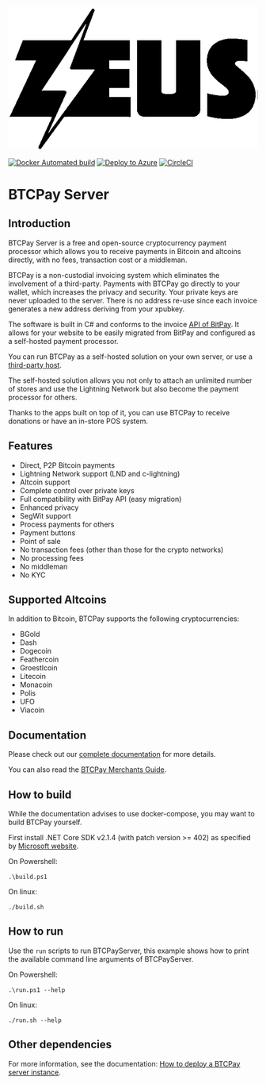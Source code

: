 
![BTCPay Server](BTCPayServer/wwwroot/img/btc_pay_BG_twitter.png)

[![Docker Automated build](https://img.shields.io/docker/automated/jrottenberg/ffmpeg.svg)](https://hub.docker.com/r/nicolasdorier/btcpayserver/)
[![Deploy to Azure](https://azuredeploy.net/deploybutton.svg)](https://portal.azure.com/#create/Microsoft.Template/uri/https%3A%2F%2Fraw.githubusercontent.com%2Fbtcpayserver%2Fbtcpayserver-azure%2Fmaster%2Fazuredeploy.json)
[![CircleCI](https://circleci.com/gh/btcpayserver/btcpayserver.svg?style=svg)](https://circleci.com/gh/btcpayserver/btcpayserver)

# BTCPay Server

## Introduction 

BTCPay Server is a free and open-source cryptocurrency payment processor which allows you to receive payments in Bitcoin and altcoins directly, with no fees, transaction cost or a middleman.

BTCPay is a non-custodial invoicing system which eliminates the involvement of a third-party. Payments with BTCPay go directly to your wallet, which increases the privacy and security. Your private keys are never uploaded to the server. There is no address re-use since each invoice generates a new address deriving from your xpubkey.

The software is built in C# and conforms to the invoice [API of BitPay](https://bitpay.com/api). It allows for your website to be easily migrated from BitPay and configured as a self-hosted payment processor.

You can run BTCPay as a self-hosted solution on your own server, or use a [third-party host](https://github.com/btcpayserver/btcpayserver-doc/blob/master/ThirdPartyHosting.md).

The self-hosted solution allows you not only to attach an unlimited number of stores and use the Lightning Network but also become the payment processor for others.

Thanks to the apps built on top of it, you can use BTCPay to receive donations or have an in-store POS system.

## Features

* Direct, P2P Bitcoin payments
* Lightning Network support (LND and c-lightning)
* Altcoin support
* Complete control over private keys
* Full compatibility with BitPay API (easy migration)
* Enhanced privacy
* SegWit support
* Process payments for others
* Payment buttons
* Point of sale
* No transaction fees (other than those for the crypto networks)
* No processing fees
* No middleman
* No KYC

## Supported Altcoins

In addition to Bitcoin, BTCPay supports the following cryptocurrencies:

* BGold
* Dash
* Dogecoin
* Feathercoin
* Groestlcoin
* Litecoin
* Monacoin
* Polis
* UFO
* Viacoin

## Documentation

Please check out our [complete documentation](https://github.com/btcpayserver/btcpayserver-doc) for more details.

You can also read the [BTCPay Merchants Guide](https://www.reddit.com/r/Bitcoin/comments/8f1eqf/the_ultimate_guide_to_btcpay_the_free_and/).

## How to build

While the documentation advises to use docker-compose, you may want to build BTCPay yourself.

First install .NET Core SDK v2.1.4 (with patch version >= 402) as specified by [Microsoft website](https://www.microsoft.com/net/download/dotnet-core/2.1).

On Powershell:
```
.\build.ps1
```

On linux:
```
./build.sh
```

## How to run

Use the `run` scripts to run BTCPayServer, this example shows how to print the available command line arguments of BTCPayServer.

On Powershell:
```
.\run.ps1 --help
```

On linux:
```
./run.sh --help
```

## Other dependencies

For more information, see the documentation: [How to deploy a BTCPay server instance](https://github.com/btcpayserver/btcpayserver-doc/#deployment).
